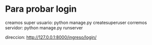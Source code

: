 # Para probar login 
creamos super usuario: python manage.py createsuperuser
corremos servidor: python manage.py runserver

direccion: http://127.0.0.1:8000/ingreso/login/
